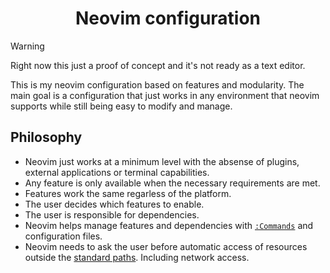 <div align="center">

# Neovim configuration

</div>

> [!WARNING]
> Right now this just a proof of concept and it's not ready as a text editor.

This is my neovim configuration based on features and modularity. The main goal
is a configuration that just works in any environment that neovim supports while
still being easy to modify and manage.

## Philosophy

- Neovim just works at a minimum level with the absense of plugins, external
  applications or terminal capabilities.
- Any feature is only available when the necessary requirements are met.
- Features work the same regarless of the platform.
- The user decides which features to enable.
- The user is responsible for dependencies.
- Neovim helps manage features and dependencies with
  [`:Commands`][nvim.commands.help] and configuration files.
- Neovim needs to ask the user before automatic access of resources outside the
  [standard paths][nvim.standardpaths.help]. Including network access.

[nvim.commands.help]: https://neovim.io/doc/user/cmdline.html#cmdline
[nvim.standardpaths.help]: https://neovim.io/doc/user/starting.html#_standard-paths

